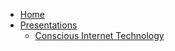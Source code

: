 * [Home](/)
* [Presentations](/presentations/README.md)
    * [Conscious Internet Technology](/presentations/conscioustech.md)


